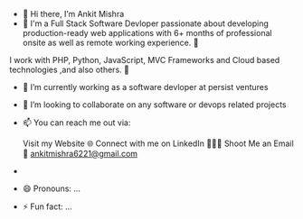 - 👋 Hi there, I’m Ankit Mishra
- 👀 I'm a Full Stack Software Devloper passionate about developing production-ready web applications with 6+ months of professional onsite as well as remote working experience. 🎯

I work with PHP, Python, JavaScript, MVC Frameworks and Cloud based technologies ,and also others. 🚀

- 🌱 I’m currently working as a software devloper at persist ventures
- 💞️ I’m looking to collaborate on any software or devops related projects
- 📫 You can reach me out via:
  
    Visit my Website 🌐
    Connect with me on LinkedIn 👨🏻‍💻
    Shoot Me an Email 💌   ankitmishra6221@gmail.com
-   
- 😄 Pronouns: ...
- ⚡ Fun fact: ...

<!---
ankitmishra42/ankitmishra42 is a ✨ special ✨ repository because its `README.md` (this file) appears on your GitHub profile.
You can click the Preview link to take a look at your changes.
--->



